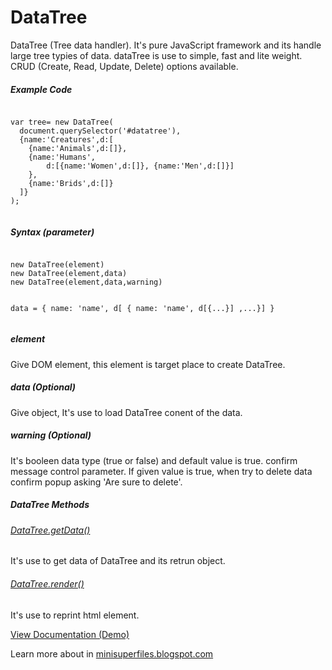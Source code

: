 # DataTree
DataTree (Tree data handler). It's pure JavaScript framework and its handle large tree typies of data. dataTree is use to simple, fast and lite weight. CRUD (Create, Read, Update, Delete) options available.
<h5>Example Code</h5>              
<pre><code>
var tree= new DataTree(
  document.querySelector('#datatree'),
  {name:'Creatures',d:[
    {name:'Animals',d:[]},
    {name:'Humans',
        d:[{name:'Women',d:[]}, {name:'Men',d:[]}]
    },
    {name:'Brids',d:[]}
  ]}
);
 </code></pre>
 <h5>Syntax (parameter)</h5>
 <pre><code>
new DataTree(element)
new DataTree(element,data)
new DataTree(element,data,warning)

data = { name: 'name', d[ { name: 'name', d[{...}] ,...}] }
</code></pre>
                
<h5>element</h5>
<p>Give DOM element, this element is target place to create DataTree.</p>
<h5>data (Optional)</h5>
<p>Give object, It's use to load DataTree conent of the data.</p>
<h5>warning (Optional)</h5>
<p>It's booleen data type (true or false) and default value is true. confirm message control parameter. If given value is true, when try to delete data confirm popup asking 'Are sure to delete'. </p>
<h5>DataTree Methods</h5>
<h6><u>DataTree.getData()</u></h6>
<p>It's use to get data of DataTree and its retrun object.</p>
<h6><u>DataTree.render()</u></h6>
<p>It's use to reprint html element.</p>

<a target="_blank" href="https://minisuperfiles.blogspot.com/p/documentation.html?project=datatree" >View Documentation (Demo)</a>
<p>Learn more about in <a target="_blank" href="https://minisuperfiles.blogspot.com" >minisuperfiles.blogspot.com</a></p>
